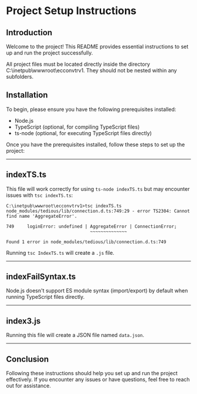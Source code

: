 <!DOCTYPE html>
<html lang="en">
<head>
<meta charset="UTF-8">
<meta name="viewport" content="width=device-width, initial-scale=1.0">
<title>Project Setup Instructions</title>
</head>
<body>

<h1>Project Setup Instructions</h1>

<h2>Introduction</h2>

<p>Welcome to the project! This README provides essential instructions to set up and run the project successfully.</p>

<p>All project files must be located directly inside the directory C:\inetpub\wwwroot\ecconvtrv1. They should not be nested within any subfolders.</p>


<h2>Installation</h2>

<p>To begin, please ensure you have the following prerequisites installed:</p>

<ul>
  <li>Node.js</li>
  <li>TypeScript (optional, for compiling TypeScript files)</li>
  <li>ts-node (optional, for executing TypeScript files directly)</li>
</ul>

<p>Once you have the prerequisites installed, follow these steps to set up the project:</p>

<hr>

<h2>indexTS.ts</h2>

<p>This file will work correctly for using <code>ts-node indexTS.ts</code> but may encounter issues with <code>tsc indexTS.ts</code>:</p>

<pre><code>C:\inetpub\wwwroot\ecconvtrv1&gt;tsc indexTS.ts
node_modules/tedious/lib/connection.d.ts:749:29 - error TS2304: Cannot find name 'AggregateError'.

749     loginError: undefined | AggregateError | ConnectionError;
                                ~~~~~~~~~~~~~~

Found 1 error in node_modules/tedious/lib/connection.d.ts:749
</code></pre>

<p>Running <code>tsc IndexTS.ts</code> will create a <code>.js</code> file.</p>

<hr>

<h2>indexFailSyntax.ts</h2>

<p>Node.js doesn't support ES module syntax (import/export) by default when running TypeScript files directly.</p>

<hr>

<h2>index3.js</h2>

<p>Running this file will create a JSON file named <code>data.json</code>.</p>

<hr>

<h2>Conclusion</h2>

<p>Following these instructions should help you set up and run the project effectively. If you encounter any issues or have questions, feel free to reach out for assistance.</p>

</body>
</html>

